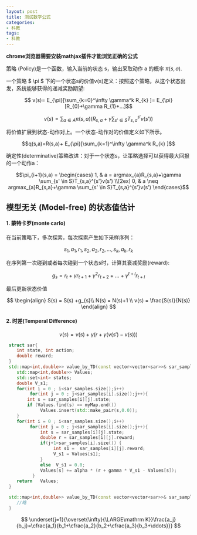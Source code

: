 ```yaml
---
layout: post
title: 测试数学公式
categories:
- 科教
tags:
- 科教
---
```

 **chrome浏览器需要安装mathjax插件才能浏览正确的公式**

策略 (Policy)是一个函数，输入当前的状态 s，输出采取动作 a 的概率 $\pi(s,a)$.

一个策略 \$ \pi \$ 下的一个状态s的价值v(s)定义：按照这个策略，从这个状态出发，系统能够获得的递减奖励期望:
<!--more-->

$$ v(s)= E_{\pi}[\sum_{k=0}^\infty \gamma^k R_{k} ]= E_{\pi}[R_{0}+\gamma R_{1}+...]$$

$$ v(s)= \sum_{a \in A}\pi(s,a)( R_{s,a}+\gamma\sum_{s' \in S}T_{s,a}^{s'}v(s') )$$

将价值扩展到状态-动作对上。一个状态-动作对的价值定义如下所示。

$$q(s,a)=R(s,a)+ E_{\pi}[\sum_{k=1}^\infty \gamma^k R_{k} ]$$

确定性(determinative)策略改进：对于一个状态s，让策略选择可以获得最大回报的一个动作a：

$$\pi_{i+1}(s,a) =
\begin{cases}
1,  & a = argmax_{a}R_{s,a}+\gamma \sum_{s' \in S}T_{s,a}^{s'}v(s') \\[2ex]
0,  & a \neq argmax_{a}R_{s,a}+\gamma \sum_{s' \in S}T_{s,a}^{s'}v(s') 
\end{cases}$$


## 模型无关 (Model-free) 的状态值估计
#### 1. 蒙特卡罗(monte carlo)
 在当前策略下，多次探索，每次探索产生如下采样序列：

 $$ s_{1},a_{1},r_{1},s_{2},a_{2},r_{2},...,s_{k},a_{k},r_{k} $$

在序列第一次碰到或者每次碰到一个状态s时，计算其衰减奖励(reward):

$$ g_s= r_t+\gamma r_{t+1}+\gamma^2 r_{t+2}+...+\gamma^{t+l} r_{t+l}$$

最后更新状态价值

$$
\begin{align}
    S(s) = S(s) +g_{s}\\
    N(s) = N(s)+1 \\
    v(s) = \frac{S(s)}{N(s)}
\end{align}
$$

#### 2. 时差(Temperal Difference)

$$ v(s) =  v(s)+\gamma (r + \gamma (v(s')-v(s)))$$

``` c++
 struct sar{
    int state, int action;
    double reward;
 }
 std::map<int,double>> value_by_TD(const vector<vector<sar>>& sar_samples,const double alpha,const double gamma){
    std::map<int,double>> Values;
    std::set<int> states;
    double V_s1;
    for(int i = 0 ; i<sar_samples.size();i++)
         for(int j = 0 ; j<sar_samples[i].size();j++){
        int s = sar_samples[i][j].state;  
        if (Values.find(s) == myMap.end()) 
             Values.insert(std::make_pair(s,0.0));  
    }
    for(int i = 0 ; i<sar_samples.size();i++)
         for(int j = 0 ; j<sar_samples[i].size();j++){
             int s = sar_samples[i][j].state;    
             double r = sar_samples[i][j].reward;   
             if(j+1<sar_samples[i].size()) {
                  int s1 =  sar_samples[i][j].reward;
                  V_s1 = Values[s1];
             }
             else  V_s1 = 0.0;
             Values[s] += alpha * (r + gamma * V_s1 - Values[s]);    
          }
    return   Values;    
 }

 std::map<int,double>> value_by_TD(const vector<vector<sar>>& sar_samples,const double alpha,const double gamma){
    //略
 }
```

$$
\underset{j=1}{\overset{\infty}{\LARGE\mathrm K}}\frac{a_j}{b_j}=\cfrac{a_1}{b_1+\cfrac{a_2}{b_2+\cfrac{a_3}{b_3+\ddots}}}
$$
